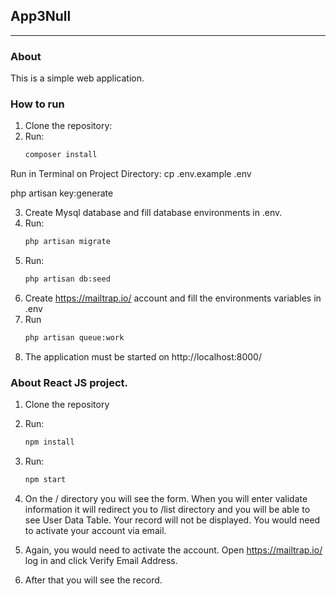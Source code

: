 ## App3Null

_____

### About

This is a simple web application.

### How to run

1. Clone the repository:
2. Run:
    ```bash
    composer install
    ```
Run in Terminal on Project Directory: cp .env.example .env 

php artisan key:generate

3. Create Mysql database and fill database environments in .env.
4. Run:
    ```bash
    php artisan migrate
    ```
5. Run:
    ```bash
    php artisan db:seed
    ```
6. Create https://mailtrap.io/ account and fill the environments variables in .env
7. Run
    ```bash
    php artisan queue:work
    ```
8. The application must be started on http://localhost:8000/

### About React JS project.

1. Clone the repository
2. Run:
    ```bash
    npm install
    ```

3. Run:
    ```bash
    npm start
    ```
4. On the / directory you will see the form. When you will enter validate information it will redirect you to /list directory and you will be able to see User Data Table. Your record will not be displayed. You would need to activate your account via email.
5. Again, you would need to activate the account. Open https://mailtrap.io/ log in and click Verify Email Address.
6. After that you will see the record. 
